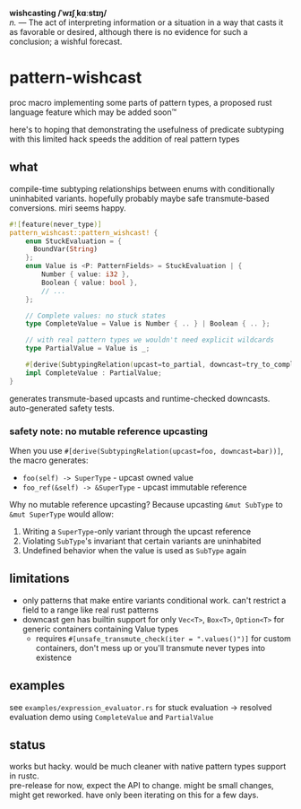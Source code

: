 <!--
SPDX-FileCopyrightText: 2025 LunNova
SPDX-License-Identifier: MIT
-->

**wishcasting /ˈwɪʃˌkɑːstɪŋ/**  
*n.* — The act of interpreting information or a situation in a way that casts it as favorable or desired, although there is no evidence for such a conclusion; a wishful forecast.

# pattern-wishcast

proc macro implementing some parts of pattern types, a proposed rust language feature which may be added soon™

here's to hoping that demonstrating the usefulness of predicate subtyping with this limited hack speeds the addition of real pattern types

## what

compile-time subtyping relationships between enums with conditionally uninhabited variants. hopefully probably maybe safe transmute-based conversions. miri seems happy.

```rust
#![feature(never_type)]
pattern_wishcast::pattern_wishcast! {
    enum StuckEvaluation = {
      BoundVar(String)
    };
    enum Value is <P: PatternFields> = StuckEvaluation | {
        Number { value: i32 },
        Boolean { value: bool },
        // ...
    };

    // Complete values: no stuck states
    type CompleteValue = Value is Number { .. } | Boolean { .. };

    // with real pattern types we wouldn't need explicit wildcards
    type PartialValue = Value is _;

    #[derive(SubtypingRelation(upcast=to_partial, downcast=try_to_complete))]
    impl CompleteValue : PartialValue;
}
```

generates transmute-based upcasts and runtime-checked downcasts. auto-generated safety tests.

### safety note: no mutable reference upcasting

When you use `#[derive(SubtypingRelation(upcast=foo, downcast=bar))]`, the macro generates:
- `foo(self) -> SuperType` - upcast owned value
- `foo_ref(&self) -> &SuperType` - upcast immutable reference

Why no mutable reference upcasting? Because upcasting `&mut SubType` to `&mut SuperType` would allow:
1. Writing a `SuperType`-only variant through the upcast reference
2. Violating `SubType`'s invariant that certain variants are uninhabited
3. Undefined behavior when the value is used as `SubType` again

## limitations

- only patterns that make entire variants conditional work. can't restrict a field to a range like real rust patterns
- downcast gen has builtin support for only `Vec<T>`, `Box<T>`, `Option<T>` for generic containers containing Value types
  - requires `#[unsafe_transmute_check(iter = ".values()")]` for custom containers, don't mess up or you'll transmute never types into existence

## examples

see `examples/expression_evaluator.rs` for stuck evaluation -> resolved evaluation demo using `CompleteValue` and `PartialValue`

## status

works but hacky. would be much cleaner with native pattern types support in rustc.  
pre-release for now, expect the API to change. might be small changes, might get reworked. have only been iterating on this for a few days.
